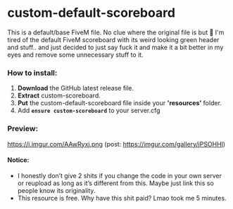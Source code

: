 # custom-default-scoreboard
This is a default/base FiveM file. No clue where the original file is but 🤷
I'm tired of the default FiveM scoreboard with its weird looking green header and stuff.. and just decided to just say fuck it and make it a bit better in my eyes and remove some unnecessary stuff to it.

### How to install:
1. **Download** the GitHub latest release file.
2. **Extract** custom-scoreboard.
3. **Put** the custom-default-scoreboard file inside your **'resources'** folder.
4. Add **`ensure custom-scoreboard`** to your server.cfg

### Preview:
https://i.imgur.com/AAwRyxj.png (post: https://imgur.com/gallery/jPSOHHl)

#### Notice:
* I honestly don’t give 2 shits if you change the code in your own server or reupload as long as it’s different from this. Maybe just link this so people know its originality.
* This resource is free. Why have this shit paid? Lmao took me 5 minutes.

